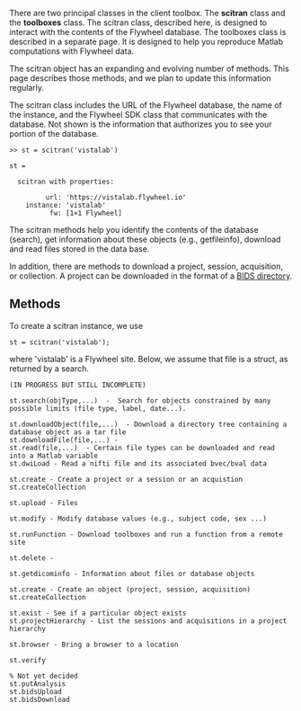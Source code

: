 There are two principal classes in the client toolbox.  The **scitran** class and the **toolboxes** class.  The scitran class, described here, is designed to interact with the contents of the Flywheel database.  The toolboxes class is described in a separate page.  It is designed to help you reproduce Matlab computations with Flywheel data.

The scitran object has an expanding and evolving number of methods. This page describes those methods, and we plan to update this information regularly.

The scitran class includes the URL of the Flywheel database, the name of the instance, and the Flywheel SDK class that communicates with the database.  Not shown is the information that authorizes you to see your portion of the database.

```
>> st = scitran('vistalab')

st = 

  scitran with properties:

         url: 'https://vistalab.flywheel.io'
    instance: 'vistalab'
          fw: [1×1 Flywheel]
```

The scitran methods help you identify the contents of the database (search), get information about these objects (e.g., getfileinfo), download and read files stored in the data base.

In addition, there are methods to download a project, session, acquisition, or collection.  A project can be downloaded in the format of a [BIDS directory](http://bids.neuroimaging.io/).

## Methods

To create a scitran instance, we use 

    st = scitran('vistalab');

where 'vistalab' is a Flywheel site.  Below, we assume that file is a struct, as returned by a search.


```
(IN PROGRESS BUT STILL INCOMPLETE)

st.search(objType,...)  -  Search for objects constrained by many possible limits (file type, label, date...).

st.downloadObject(file,...)  - Download a directory tree containing a database object as a tar file
st.downloadFile(file,...) -
st.read(file,...)  - Certain file types can be downloaded and read into a Matlab variable  
st.dwiLoad - Read a nifti file and its associated bvec/bval data

st.create - Create a project or a session or an acquistion
st.createCollection

st.upload - Files 

st.modify - Modify database values (e.g., subject code, sex ...)

st.runFunction - Download toolboxes and run a function from a remote site

st.delete - 

st.getdicominfo - Information about files or database objects

st.create - Create an object (project, session, acquisition)
st.createCollection

st.exist - See if a particular object exists
st.projectHierarchy - List the sessions and acquisitions in a project hierarchy 

st.browser - Bring a browser to a location

st.verify

% Not yet decided
st.putAnalysis
st.bidsUpload
st.bidsDownload
```





